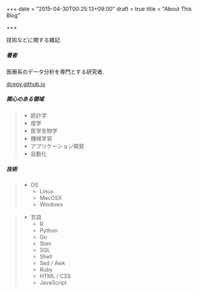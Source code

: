 +++
date = "2015-04-30T00:25:13+09:00"
draft = true
title = "About This Blog"

+++

技術などに関する雑記.

##### 著者

医療系のデータ分析を専門とする研究者.

[dceoy.github.io](http://dceoy.github.io/)

##### 関心のある領域

> - 統計学
> - 疫学
> - 医学生物学
> - 機械学習
> - アプリケーション開発
> - 自動化

##### 技術

> - OS
>   - Linux
>   - MacOSX
>   - Windows

> - 言語
>   - R
>   - Python
>   - Go
>   - Stan
>   - SQL
>   - Shell
>   - Sed / Awk
>   - Ruby
>   - HTML / CSS
>   - JavaScript


<script>
  amzn_assoc_default_search_key = "data analysis";
</script>
